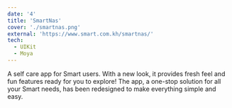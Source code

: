 ```yaml
---
date: '4'
title: 'SmartNas'
cover: './smartnas.png'
external: 'https://www.smart.com.kh/smartnas/'
tech:
  - UIKit
  - Moya
---
```


A self care app for Smart users. With a new look, it provides fresh feel and fun features ready for you to explore! The app, a one-stop solution for all your Smart needs, has been redesigned to make everything simple and easy.